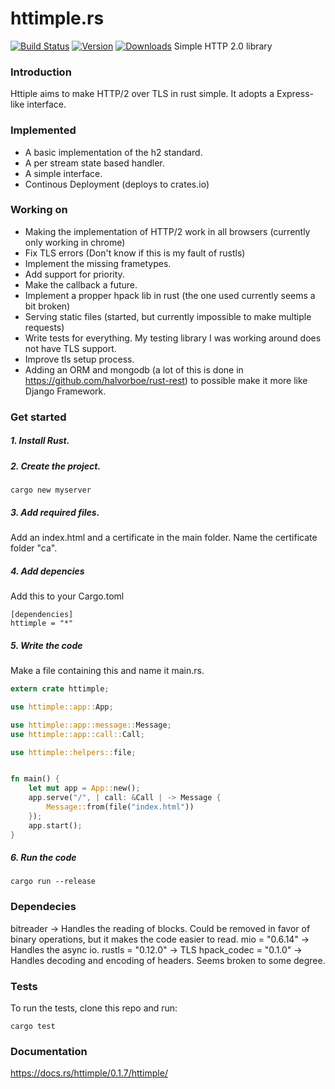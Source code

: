 # httimple.rs 
[![Build Status](https://travis-ci.org/halvorboe/httimple-rs.svg?branch=master)](https://travis-ci.org/halvorboe/httimple-rs) [![Version](https://img.shields.io/crates/v/httimple.svg)](https://crates.io/crates/httimple) [![Downloads](https://img.shields.io/crates/d/httimple.svg)](https://crates.io/crates/httimple) 
Simple HTTP 2.0 library 




### Introduction 

Httiple aims to make HTTP/2 over TLS in rust simple. It adopts a Express-like interface. 

### Implemented

- A basic implementation of the h2 standard. 
- A per stream state based handler.
- A simple interface.
- Continous Deployment (deploys to crates.io)

### Working on 

- Making the implementation of HTTP/2 work in all browsers (currently only working in chrome)
- Fix TLS errors (Don't know if this is my fault of rustls)
- Implement the missing frametypes.
- Add support for priority.
- Make the callback a future.
- Implement a propper hpack lib in rust (the one used currently seems a bit broken)
- Serving static files (started, but currently impossible to make multiple requests)
- Write tests for everything. My testing library I was working around does not have TLS support.
- Improve tls setup process.
- Adding an ORM and mongodb (a lot of this is done in https://github.com/halvorboe/rust-rest) to possible make it more like Django Framework.

### Get started

##### 1. Install Rust.

##### 2. Create the project.
```
cargo new myserver 
```
##### 3. Add required files.
Add an index.html and a certificate in the main folder. Name the certificate folder "ca".

##### 4. Add depencies
Add this to your Cargo.toml
```
[dependencies]
httimple = "*"
```
##### 5. Write the code
Make a file containing this and name it main.rs.
```rust
extern crate httimple;

use httimple::app::App;

use httimple::app::message::Message;
use httimple::app::call::Call;

use httimple::helpers::file;


fn main() {
    let mut app = App::new();
    app.serve("/", | call: &Call | -> Message {
        Message::from(file("index.html"))
    });
    app.start();
}
```
##### 6. Run the code
```
cargo run --release
```


### Dependecies

bitreader -> Handles the reading of blocks. Could be removed in favor of binary operations, but it makes the code easier to read.
mio = "0.6.14" -> Handles the async io.
rustls = "0.12.0" -> TLS
hpack_codec = "0.1.0" -> Handles decoding and encoding of headers. Seems broken to some degree.

### Tests 

To run the tests, clone this repo and run:
```
cargo test
```

### Documentation 
https://docs.rs/httimple/0.1.7/httimple/
